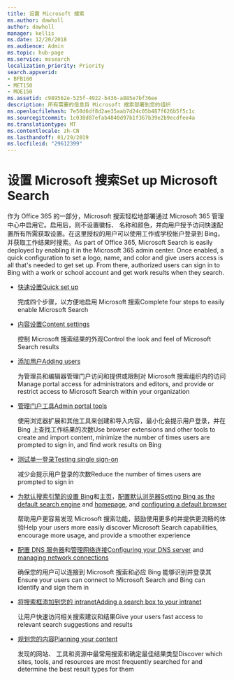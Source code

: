 ```yaml
---
title: 设置 Microsoft 搜索
ms.author: dawholl
author: dawholl
manager: kellis
ms.date: 12/20/2018
ms.audience: Admin
ms.topic: hub-page
ms.service: mssearch
localization_priority: Priority
search.appverid:
- BFB160
- MET150
- MOE150
ms.assetid: c989562e-525f-4922-b436-a885e7bf36ee
description: 所有需要的信息将 Microsoft 搜索部署到您的组织
ms.openlocfilehash: 7e58d6df8d2ae35aab7d24c05b487f626b5f5c1c
ms.sourcegitcommit: 1c038d87efab4840d97b1f367b39e2b9ecdfee4a
ms.translationtype: MT
ms.contentlocale: zh-CN
ms.lasthandoff: 01/29/2019
ms.locfileid: "29612399"
---
```

# <a name="set-up-microsoft-search"></a><span data-ttu-id="e6056-103">设置 Microsoft 搜索</span><span class="sxs-lookup"><span data-stu-id="e6056-103">Set up Microsoft Search</span></span>

<span data-ttu-id="e6056-p101">作为 Office 365 的一部分，Microsoft 搜索轻松地部署通过 Microsoft 365 管理中心中启用它。启用后，则不设置徽标、 名称和颜色，并向用户授予访问快速配置所有所需获取设置。在这里授权的用户可以使用工作或学校帐户登录到 Bing，并获取工作结果时搜索。</span><span class="sxs-lookup"><span data-stu-id="e6056-p101">As part of Office 365, Microsoft Search is easily deployed by enabling it in the Microsoft 365 admin center. Once enabled, a quick configuration to set a logo, name, and color and give users access is all that's needed to get set up. From there, authorized users can sign in to Bing with a work or school account and get work results when they search.</span></span>

- [<span data-ttu-id="e6056-107">快速设置</span><span class="sxs-lookup"><span data-stu-id="e6056-107">Quick set up</span></span>](quick-set-up.md)
    
    <span data-ttu-id="e6056-108">完成四个步骤，以方便地启用 Microsoft 搜索</span><span class="sxs-lookup"><span data-stu-id="e6056-108">Complete four steps to easily enable Microsoft Search</span></span>

- [<span data-ttu-id="e6056-109">内容设置</span><span class="sxs-lookup"><span data-stu-id="e6056-109">Content settings</span></span>](content-settings.md)
    
    <span data-ttu-id="e6056-110">控制 Microsoft 搜索结果的外观</span><span class="sxs-lookup"><span data-stu-id="e6056-110">Control the look and feel of Microsoft Search results</span></span>
    
- [<span data-ttu-id="e6056-111">添加用户</span><span class="sxs-lookup"><span data-stu-id="e6056-111">Adding users</span></span>](add-users.md)
    
    <span data-ttu-id="e6056-112">为管理员和编辑器管理门户访问和提供或限制对 Microsoft 搜索组织内的访问</span><span class="sxs-lookup"><span data-stu-id="e6056-112">Manage portal access for administrators and editors, and provide or restrict access to Microsoft Search within your organization</span></span>
    
- [<span data-ttu-id="e6056-113">管理门户工具</span><span class="sxs-lookup"><span data-stu-id="e6056-113">Admin portal tools</span></span>](admin-portal-tools.md)
    
    <span data-ttu-id="e6056-114">使用浏览器扩展和其他工具来创建和导入内容，最小化会提示用户登录，并在 Bing 上查找工作结果的次数</span><span class="sxs-lookup"><span data-stu-id="e6056-114">Use browser extensions and other tools to create and import content, minimize the number of times users are prompted to sign in, and find work results on Bing</span></span>
    
- [<span data-ttu-id="e6056-115">测试单一登录</span><span class="sxs-lookup"><span data-stu-id="e6056-115">Testing single sign-on</span></span>](test-single-sign-on.md)
    
    <span data-ttu-id="e6056-116">减少会提示用户登录的次数</span><span class="sxs-lookup"><span data-stu-id="e6056-116">Reduce the number of times users are prompted to sign in</span></span>
    
- <span data-ttu-id="e6056-117">[为默认搜索引擎的设置 Bing](set-default-search-engine.md)和[主页](set-default-homepage.md)，[配置默认浏览器](set-default-browser.md)</span><span class="sxs-lookup"><span data-stu-id="e6056-117">[Setting Bing as the default search engine](set-default-search-engine.md) and [homepage](set-default-homepage.md), and [configuring a default browser](set-default-browser.md)</span></span>
    
    <span data-ttu-id="e6056-118">帮助用户更容易发现 Microsoft 搜索功能，鼓励使用更多的并提供更流畅的体验</span><span class="sxs-lookup"><span data-stu-id="e6056-118">Help your users more easily discover Microsoft Search capabilities, encourage more usage, and provide a smoother experience</span></span>
    
- <span data-ttu-id="e6056-119">[配置 DNS 服务器](advanced-dns-configuration.md)和[管理网络连接](manage-network-connections.md)</span><span class="sxs-lookup"><span data-stu-id="e6056-119">[Configuring your DNS server](advanced-dns-configuration.md) and [managing network connections](manage-network-connections.md)</span></span>
    
    <span data-ttu-id="e6056-120">确保您的用户可以连接到 Microsoft 搜索和必应 Bing 能够识别并登录其</span><span class="sxs-lookup"><span data-stu-id="e6056-120">Ensure your users can connect to Microsoft Search and Bing can identify and sign them in</span></span>

- [<span data-ttu-id="e6056-121">将搜索框添加到您的 intranet</span><span class="sxs-lookup"><span data-stu-id="e6056-121">Adding a search box to your intranet</span></span>](add-a-search-box-to-your-intranet-site.md)

    <span data-ttu-id="e6056-122">让用户快速访问相关搜索建议和结果</span><span class="sxs-lookup"><span data-stu-id="e6056-122">Give your users fast access to relevant search suggestions and results</span></span>

- [<span data-ttu-id="e6056-123">规划您的内容</span><span class="sxs-lookup"><span data-stu-id="e6056-123">Planning your content</span></span>](plan-your-content.md)
    
    <span data-ttu-id="e6056-124">发现的网站、 工具和资源中最常用搜索和确定最佳结果类型</span><span class="sxs-lookup"><span data-stu-id="e6056-124">Discover which sites, tools, and resources are most frequently searched for and determine the best result types for them</span></span>

  

